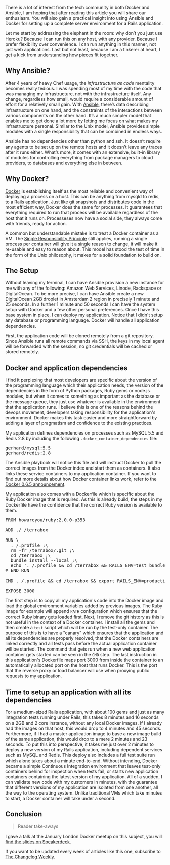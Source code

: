 There is a lot of interest from the tech community in both Docker and
Ansible, I am hoping that after reading this article you will share our
enthusiasm. You will also gain a practical insight into using Ansible
and Docker for setting up a complete server environment for a Rails
application. 

Let me start by addressing the elephant in the room: why don’t you just
use Heroku? Because I can run this on any host, with any provider.
Because I prefer flexibility over convenience. I can run anything in
this manner, not just web applications. Last but not least, because I am
a tinkerer at heart, I get a kick from understanding how pieces fit
together.

## Why Ansible?

After 4 years of heavy Chef usage, the _infrastructure as code_
mentality becomes really tedious. I was spending most of my time with
the code that was managing my infrastructure, not with the
infrastructure itself. Any change, regardless how small, would require a
considerable amount of effort for a relatively small gain. With
[Ansible](http://ansible.com), there’s data describing infrastructure on
one hand, and the constraints of the interactions between various
components on the other hand. It’s a much simpler model that enables me
to get done a lot more by letting me focus on what makes my
infrastructure personal. Similar to the Unix model, Ansible provides
simple modules with a single responsibility that can be combined in
endless ways.

Ansible has no dependencies other than python and ssh. It doesn’t
require any agents to be set up on the remote hosts and it doesn’t leave
any traces after it runs either. What’s more, it comes with an
extensive, built-in library of modules for controlling everything from
package managers to cloud providers, to databases and everything else in
between.

## Why Docker?

[Docker](http://docker.io) is establishing itself as the most reliable
and convenient way of deploying a process on a host. This can be
anything from mysqld to redis, to a Rails application. Just like git
snapshots and distributes code in the most efficient way, Docker does
the same for processes. It guarantees that everything required to run
that process will be available regardless of the host that it runs on.
Processeses now have a social side, they always come with friends, ready
for action.

A common but understandable mistake is to treat a Docker container as a
VM. The [Single Responsibility
Principle](http://en.wikipedia.org/wiki/Single_responsibility_principle)
still applies, running a single process per container will give it a
single reason to change, it will make it re-usable and easy to reason
about. This model has stood the test of time in the form of the Unix
philosophy, it makes for a solid foundation to build on.

## The Setup

Without leaving my terminal, I can have Ansible provision a new instance
for me with any of the following: Amazon Web Services, Linode, Rackspace
or DigitalOcean. To be more precise, I can have Ansible create a new
DigitalOcean 2GB droplet in Amsterdam 2 region in precisely 1 minute and
25 seconds. In a further 1 minute and 50 seconds I can have the system
setup with Docker and a few other personal preferences. Once I have this
base system in place, I can deploy my application.  Notice that I didn't
setup any database or programming language. Docker will handle all
application dependencies.

First, the application code will be cloned remotely from a git
repository. Since Ansible runs all remote commands via SSH, the keys in
my local agent will be forwarded with the session, no git credentials
will be cached or stored remotely. 

## Docker and application dependencies

I find it perplexing that most developers are specific about the version
of the programming language which their application needs, the version
of the dependencies in the form of Python packages, Ruby gems or node.js
modules, but when it comes to something as important as the database or
the message queue, they just use whatever is available in the
environment that the application runs. I believe this is one of the
reasons behind the devops movement, developers taking responsibility for
the application's environment. Docker makes this task easier and more
straightforward by adding a layer of pragmatism and confidence to the
existing practices.

My application defines dependencies on processes such as MySQL 5.5 and
Redis 2.8 by including the following `.docker_container_dependencies`
file:

<pre>
gerhard/mysql:5.5
gerhard/redis:2.8
</pre>

The Ansible playbook will notice this file and will instruct Docker to
pull the correct images from the Docker index and start them as
containers. It also links these service containers to my application
container. If you want to find out more details about how Docker
container links work, refer to the [Docker 0.6.5
announcement](http://blog.docker.io/2013/10/docker-0-6-5-links-container-naming-advanced-port-redirects-host-integration/).

My application also comes with a Dockerfile which is specific about the
Ruby Docker image that is required. As this is already build, the steps
in my Dockerfile have the confidence that the correct Ruby version is
available to them. 

<pre>
FROM howareyou/ruby:2.0.0-p353

ADD ./ /terrabox

RUN \
  . /.profile ;\
  rm -fr /terrabox/.git ;\
  cd /terrabox ;\
  bundle install --local ;\
  echo '. /.profile && cd /terrabox && RAILS_ENV=test bundle exec rake db:create db:migrate && bundle exec rspec' > /test ;\
# END RUN

CMD . /.profile && cd /terrabox && export RAILS_ENV=production && rake db:create db:migrate && foreman start web

EXPOSE 3000
</pre>

The first step is to copy all my application's code into the Docker
image and load the global environment variables added by previous
images. The Ruby image for example will append `PATH` configuration
which ensures that the correct Ruby binary gets loaded first. Next, I
remove the git history as this is not useful in the context of a Docker
container. I install all the gems and then create a `test` script which
will be run by the test-only container. The purpose of this is to have a
"canary" which ensures that the application and all its dependencies are
properly resolved, that the Docker containers are linked correctly and
all tests pass before the actual application container will be started.
The command that gets run when a new web application container gets
started can be seen in the `CMD` step. The last instruction in this
application's Dockerfile maps port 3000 from inside the container to an
automatically allocated port on the host that runs Docker. This is the
port that the reverse proxy or load balancer will use when proxying
public requests to my application.

## Time to setup an application with all its dependencies

For a medium-sized Rails application, with about 100 gems and just as
many integration tests running under Rails, this takes 8 minutes and 16
seconds on a 2GB and 2 core instance, without any local Docker images.
If I already had the images on that host, this would drop to 4 minutes
and 45 seconds. Furthermore, if I had a master application image to base
a new image build of the same application, this would drop to a mere 2
minutes and 23 seconds. To put this into perspective, it takes me just
over 2 minutes to deploy a new version of my Rails application,
including dependent services such as MySQL and Redis. This deploy also
includes a full test suite run which alone takes about a minute
end-to-end. Without intending, Docker became a simple Continuous
Integration environment that leaves test-only containers behind for
inspection when tests fail, or starts new application containers
containing the latest version of my application. All of a sudden, I can
validate new code with my customers in minutes, with the guarantee that
different versions of my application are isolated from one another, all
the way to the operating system. Unlike traditional VMs which take
minutes to start, a Docker container will take under a second.

## Conclusion

> Reader take-aways

I gave a talk at the January London Docker meetup on this subject, you
will [find the slides on
Speakerdeck](https://speakerdeck.com/gerhardlazu/ansible-and-docker-the-path-to-continuous-delivery-part-1).

If you want to be updated every week of articles like this one,
subscribe to [The Changelog Weekly](http://thechangelog.com/weekly/).
